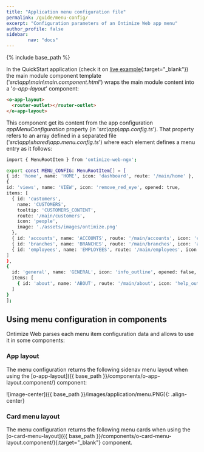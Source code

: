 ```yaml
---
title: "Application menu configuration file"
permalink: /guide/menu-config/
excerpt: "Configuration parameters of an Ontimize Web app menu"
author_profile: false
sidebar:
        nav: "docs"
---
```


{% include base_path %}

In the QuickStart application (check it on [live example](https://ontimizeweb.github.io/ontimize-web-ngx-quickstart){:target="_blank"}) the main module component template ('*src\app\main\main.component.html*') wraps the main module content into a '*o-app-layout*' component:

```html
<o-app-layout>
  <router-outlet></router-outlet>
</o-app-layout>
```

This component get its content from the app configuration *appMenuConfiguration* property
(in '*src\app\app.config.ts*'). That property refers to an array defined in a separated file ('*src\app\shared\app.menu.config.ts*') where each element defines a menu entry as it follows:

```bash
import { MenuRootItem } from 'ontimize-web-ngx';

export const MENU_CONFIG: MenuRootItem[] = [
{ id: 'home', name: 'HOME', icon: 'dashboard', route: '/main/home' },
{
id: 'views', name: 'VIEW', icon: 'remove_red_eye', opened: true,
items: [
  { id: 'customers',
    name: 'CUSTOMERS',
    tooltip: 'CUSTOMERS_CONTENT',
    route: '/main/customers',
    icon: 'people',
    image: './assets/images/ontimize.png'
  },
  { id: 'accounts', name: 'ACCOUNTS', route: '/main/accounts', icon: 'credit_card' },
  { id: 'branches', name: 'BRANCHES', route: '/main/branches', icon: 'account_balance' },
  { id: 'employees', name: 'EMPLOYEES', route: '/main/employees', icon: 'person' }
]
},
{
  id: 'general', name: 'GENERAL', icon: 'info_outline', opened: false,
  items: [
    { id: 'about', name: 'ABOUT', route: '/main/about', icon: 'help_outline' }
  ]
}
];
```

## Using menu configuration in components

Ontimize Web parses each menu item configuration data and allows to use it in some components:

### App layout

The menu configuration returns the following sidenav menu layout when using the [o-app-layout]({{ base_path }}/components/o-app-layout.component/) component:

![image-center]({{ base_path }}/images/application/menu.PNG){: .align-center}

### Card menu layout

The menu configuration returns the following menu cards when using the [o-card-menu-layout]({{ base_path }}/components/o-card-menu-layout.component/){:target="_blank"} component.
